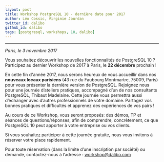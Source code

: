 ```yaml
---
layout: post
title: Workshop PostgreSQL 10 - dernière date pour 2017
author: Léo Cossic, Virginie Jourdan
twitter_id: dalibo
github_id: dalibo
tags: [postgresql, workshops, 10, dalibo]
---
```


---
*Paris, le 3 novembre 2017*

Vous souhaitez découvrir les nouvelles fonctionnalités de PostgreSQL 10 ? Participez au dernier Workshop de 2017 à Paris, le **22 décembre** prochain !

<!--MORE-->


En cette fin d'année 2017, nous serons heureux de vous accueillir dans nos **nouveaux locaux parisiens** (43 rue du Faubourg Montmartre, 75009, Paris) pour vous présenter la dernière version de PostgreSQL. 
Rejoignez nous pour une journée d’ateliers pratiques, accompagné d’un de nos consultants PostgreSQL, Thibaut Madelaine. Cette journée vous permettra aussi d’échanger avec d’autres professionnels de votre domaine. Partagez vos bonnes pratiques et difficultés et apprenez des expériences de vos pairs !

Au cours de ce Workshop, vous seront proposés: des démos, TP et séances de questions/réponses, afin de comprendre, concrètement, ce que PostgreSQL 10 peut apporter à votre entreprise ou vos clients.

Si vous souhaitez participer à cette journée gratuite, nous vous invitons à réserver votre place rapidement.

Pour toute réservation (dans la limite d’une inscription par société) ou demande, contactez-nous à l’adresse : [workshop@dalibo.com](mailto:workshop@dalibo.com)
